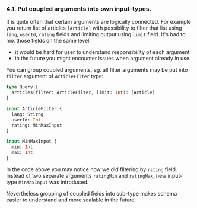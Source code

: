 ### <a name="rule-4.1"></a> 4.1. Put coupled arguments into own input-types.

It is quite often that certain arguments are logically connected. For example you return list of articles `[Article]` with possibility to filter that list using `lang`, `userId`, `rating` fields and limiting output using `limit` field. It's bad to mix those fields on the same level:

- it would be hard for user to understand responsibility of each argument
- in the future you might encounter issues when argument already in use.

You can group coupled arguments, eg. all filter arguments may be put into `filter` argument of `ArticleFilter` type:

```graphql
type Query {
  articles(filter: ArticleFilter, limit: Int): [Article]
}

input ArticleFilter {
  lang: Stirng
  userId: Int
  rating: MinMaxInput
}

input MinMaxInput {
  min: Int
  max: Int
}
```

In the code above you may notice how we did filtering by `rating` field. Instead of two separate arguments `ratingMin` and `ratingMax`, new input-type `MinMaxInput` was introduced.

Nevertheless grouping of coupled fields into sub-type makes schema easier to understand and more scalable in the future.